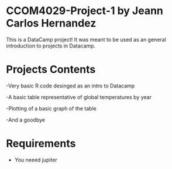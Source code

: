 # CCOM4029-Project-1 by Jeann Carlos Hernandez
This is a DataCamp project! It was meant to be used as an general introduction to projects in Datacamp.
# Projects Contents
-Very basic R code desinged as an intro to Datacamp

-A basic table representative of global temperatures by year

-Plotting of a basic graph of the table

-And a goodbye
# Requirements
- You neeed jupiter

